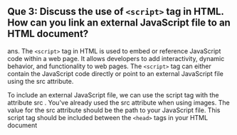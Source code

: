 ## Que 3: Discuss the use of `<script>` tag in HTML. How can you link an external JavaScript file to an HTML document?
ans. The `<script>` tag in HTML is used to embed or reference JavaScript code within a web page. It allows developers to add interactivity, dynamic behavior, and functionality to web pages. The `<script>` tag can either contain the JavaScript code directly or point to an external JavaScript file using the src attribute. 

To include an external JavaScript file, we can use the script tag with the attribute src . You've already used the src attribute when using images. The value for the src attribute should be the path to your JavaScript file. This script tag should be included between the `<head>` tags in your HTML document

